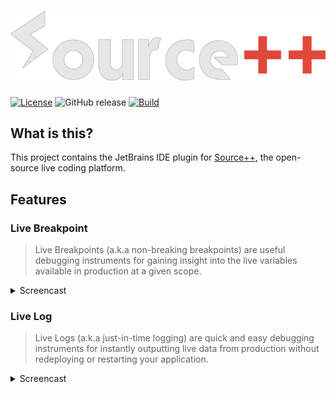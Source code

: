 # ![](https://github.com/sourceplusplus/live-platform/blob/master/.github/media/sourcepp_logo.svg)

[![License](https://img.shields.io/github/license/sourceplusplus/interface-jetbrains)](LICENSE)
![GitHub release](https://img.shields.io/github/v/release/sourceplusplus/interface-jetbrains?include_prereleases)
[![Build](https://github.com/sourceplusplus/interface-jetbrains/actions/workflows/build.yml/badge.svg)](https://github.com/sourceplusplus/interface-jetbrains/actions/workflows/build.yml)

## What is this?

<!-- Plugin description -->

This project contains the JetBrains IDE plugin for [Source++](https://github.com/sourceplusplus/live-platform), the open-source live coding platform.

<!-- Plugin description end -->

## Features

### Live Breakpoint

> Live Breakpoints (a.k.a non-breaking breakpoints) are useful debugging instruments for gaining insight into the live variables available in production at a given scope.

<details>
  <summary>Screencast</summary>

  ![live-breakpoint](https://user-images.githubusercontent.com/3278877/136304451-2c98ad30-032b-4ce0-9f37-f98cd750adb3.gif)
</details>

### Live Log

> Live Logs (a.k.a just-in-time logging) are quick and easy debugging instruments for instantly outputting live data from production without redeploying or restarting your application.

<details>
  <summary>Screencast</summary>

  ![live-log](https://user-images.githubusercontent.com/3278877/136304738-d46c2796-4dd3-45a3-81bb-5692547c1c71.gif)
</details>

